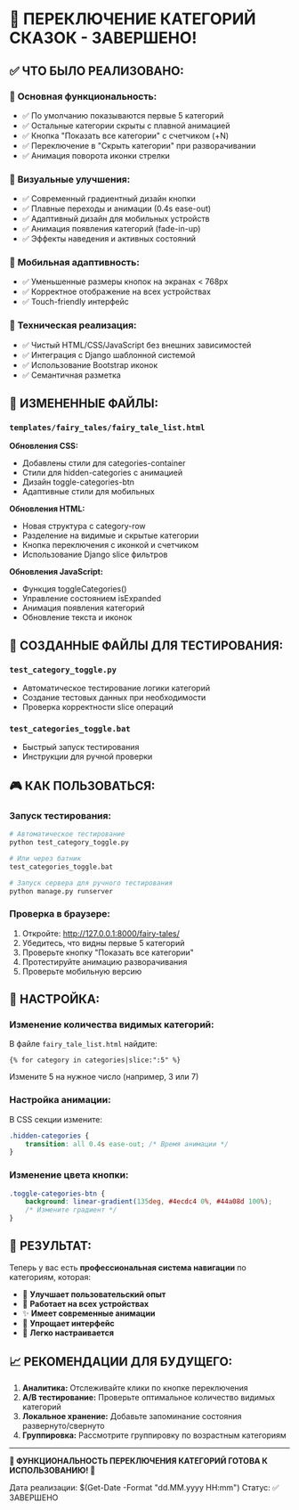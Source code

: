 # 🎉 ПЕРЕКЛЮЧЕНИЕ КАТЕГОРИЙ СКАЗОК - ЗАВЕРШЕНО!

## ✅ ЧТО БЫЛО РЕАЛИЗОВАНО:

### 🎯 **Основная функциональность:**
- ✅ По умолчанию показываются первые 5 категорий
- ✅ Остальные категории скрыты с плавной анимацией
- ✅ Кнопка "Показать все категории" с счетчиком (+N)
- ✅ Переключение в "Скрыть категории" при разворачивании
- ✅ Анимация поворота иконки стрелки

### 🎨 **Визуальные улучшения:**
- ✅ Современный градиентный дизайн кнопки
- ✅ Плавные переходы и анимации (0.4s ease-out)
- ✅ Адаптивный дизайн для мобильных устройств
- ✅ Анимация появления категорий (fade-in-up)
- ✅ Эффекты наведения и активных состояний

### 📱 **Мобильная адаптивность:**
- ✅ Уменьшенные размеры кнопок на экранах < 768px
- ✅ Корректное отображение на всех устройствах
- ✅ Touch-friendly интерфейс

### 🔧 **Техническая реализация:**
- ✅ Чистый HTML/CSS/JavaScript без внешних зависимостей
- ✅ Интеграция с Django шаблонной системой
- ✅ Использование Bootstrap иконок
- ✅ Семантичная разметка

## 📁 ИЗМЕНЕННЫЕ ФАЙЛЫ:

### `templates/fairy_tales/fairy_tale_list.html`
**Обновления CSS:**
- Добавлены стили для categories-container
- Стили для hidden-categories с анимацией
- Дизайн toggle-categories-btn
- Адаптивные стили для мобильных

**Обновления HTML:**
- Новая структура с category-row
- Разделение на видимые и скрытые категории
- Кнопка переключения с иконкой и счетчиком
- Использование Django slice фильтров

**Обновления JavaScript:**
- Функция toggleCategories()
- Управление состоянием isExpanded
- Анимация появления категорий
- Обновление текста и иконок

## 🧪 СОЗДАННЫЕ ФАЙЛЫ ДЛЯ ТЕСТИРОВАНИЯ:

### `test_category_toggle.py`
- Автоматическое тестирование логики категорий
- Создание тестовых данных при необходимости
- Проверка корректности slice операций

### `test_categories_toggle.bat`
- Быстрый запуск тестирования
- Инструкции для ручной проверки

## 🎮 КАК ПОЛЬЗОВАТЬСЯ:

### **Запуск тестирования:**
```bash
# Автоматическое тестирование
python test_category_toggle.py

# Или через батник
test_categories_toggle.bat

# Запуск сервера для ручного тестирования
python manage.py runserver
```

### **Проверка в браузере:**
1. Откройте: http://127.0.0.1:8000/fairy-tales/
2. Убедитесь, что видны первые 5 категорий
3. Проверьте кнопку "Показать все категории"
4. Протестируйте анимацию разворачивания
5. Проверьте мобильную версию

## 🎯 НАСТРОЙКА:

### **Изменение количества видимых категорий:**
В файле `fairy_tale_list.html` найдите:
```django
{% for category in categories|slice:":5" %}
```
Измените 5 на нужное число (например, 3 или 7)

### **Настройка анимации:**
В CSS секции измените:
```css
.hidden-categories {
    transition: all 0.4s ease-out; /* Время анимации */
}
```

### **Изменение цвета кнопки:**
```css
.toggle-categories-btn {
    background: linear-gradient(135deg, #4ecdc4 0%, #44a08d 100%);
    /* Измените градиент */
}
```

## 🎊 РЕЗУЛЬТАТ:

Теперь у вас есть **профессиональная система навигации** по категориям, которая:

- 🚀 **Улучшает пользовательский опыт**
- 📱 **Работает на всех устройствах**
- ✨ **Имеет современные анимации**
- 🎯 **Упрощает интерфейс**
- 🔧 **Легко настраивается**

## 📈 РЕКОМЕНДАЦИИ ДЛЯ БУДУЩЕГО:

1. **Аналитика:** Отслеживайте клики по кнопке переключения
2. **A/B тестирование:** Проверьте оптимальное количество видимых категорий
3. **Локальное хранение:** Добавьте запоминание состояния развернуто/свернуто
4. **Группировка:** Рассмотрите группировку по возрастным категориям

---
**🎉 ФУНКЦИОНАЛЬНОСТЬ ПЕРЕКЛЮЧЕНИЯ КАТЕГОРИЙ ГОТОВА К ИСПОЛЬЗОВАНИЮ! 🎉**

Дата реализации: $(Get-Date -Format "dd.MM.yyyy HH:mm")
Статус: ✅ ЗАВЕРШЕНО
